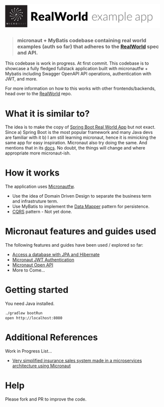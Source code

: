 # ![RealWorld Example App](logo.png)

> ### micronaut + MyBatis codebase containing real world examples  (auth so far) that adheres to the [RealWorld](https://github.com/gothinkster/realworld-example-apps) spec and API.

This codebase is work in progress. At first commit. This codebase is to showcase a fully fledged fullstack application built with micronautfw + Mybatis including Swagger OpenAPI API operations, authentication with JWT, and more. 



For more information on how to this works with other frontends/backends, head over to the [RealWorld](https://github.com/gothinkster/realworld) repo.

# What it is similar to?

The idea is to make the copy of [Spring Boot Real World App](https://github.com/gothinkster/spring-boot-realworld-example-app) but not exact. Since a) Spring Boot is the most popular framework and many Java devs are familiar with it b) I am still learning micronaut, hence it is mimicking the same app for easy inspiration. Micronaut also try doing the same. And mentions that in its [docs](https://docs.micronaut.io/snapshot/guide/index.html#ioc). No doubt, the things will change and where appropriate more micronaut-ish. 

# How it works

The application uses [Micronautfw](https://micronaut.io).

* Use the idea of Domain Driven Design to separate the business term and infrastruture term. 
* Use MyBatis to implement the [Data Mapper](https://martinfowler.com/eaaCatalog/dataMapper.html) pattern for persistence.
* [CQRS](https://martinfowler.com/bliki/CQRS.html) pattern - Not yet done.

# Micronaut features and guides used

The following features and guides have been used / explored so far:

* [Access a database with JPA and Hibernate](https://guides.micronaut.io/micronaut-data-access-jpa-hibernate/guide/index.html)
* [Micronaut JWT Authentication](https://guides.micronaut.io/micronaut-security-jwt/guide/index.html)
* [Micronaut Open API](https://github.com/micronaut-projects/micronaut-openapi)
* More to Come...

# Getting started

You need Java installed.

    ./gradlew bootRun
    open http://localhost:8080

# Additional References

Work in Progress List...

* [Very simplified insurance sales system made in a microservices architecture using Micronaut](https://github.com/asc-lab/micronaut-microservices-poc)

# Help

Please fork and PR to improve the code.
